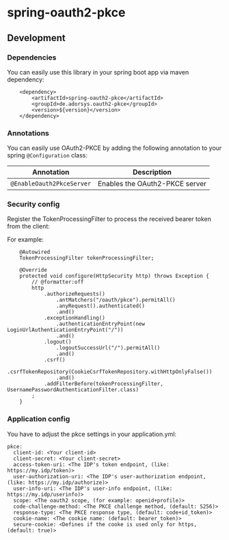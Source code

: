 # spring-oauth2-pkce

## Development

### Dependencies

You can easily use this library in your spring boot app via maven dependency:

```
    <dependency>
        <artifactId>spring-oauth2-pkce</artifactId>
        <groupId>de.adorsys.oauth2-pkce</groupId>
        <version>${version}</version>
    </dependency>
```

### Annotations

You can easily use OAuth2-PKCE by adding the following annotation to your spring `@Configuration` class:

| Annotation | Description |
|------------|-------------|
| `@EnableOauth2PkceServer` | Enables the OAuth2-PKCE server |

### Security config

Register the TokenProcessingFilter to process the received bearer token from the client:

For example:
```
    @Autowired
    TokenProcessingFilter tokenProcessingFilter;

    @Override
    protected void configure(HttpSecurity http) throws Exception {
        // @formatter:off
        http
            .authorizeRequests()
                .antMatchers("/oauth/pkce").permitAll()
                .anyRequest().authenticated()
                .and()
            .exceptionHandling()
                .authenticationEntryPoint(new LoginUrlAuthenticationEntryPoint("/"))
                .and()
            .logout()
                .logoutSuccessUrl("/").permitAll()
                .and()
            .csrf()
                .csrfTokenRepository(CookieCsrfTokenRepository.withHttpOnlyFalse())
                .and()
            .addFilterBefore(tokenProcessingFilter, UsernamePasswordAuthenticationFilter.class)
        ;
    }
```

### Application config

You have to adjust the pkce settings in your application.yml:

```
pkce:
  client-id: <Your client-id>
  client-secret: <Your client-secret>
  access-token-uri: <The IDP's token endpoint, (like: https://my.idp/token)>
  user-authorization-uri: <The IDP's user-authorization endpoint, (like: https://my.idp/authorize)>
  user-info-uri: <The IDP's user-info endpoint, (like: https://my.idp/userinfo)>
  scope: <The oauth2 scope, (for example: openid+profile)>
  code-challenge-method: <The PKCE challenge method, (default: S256)>
  response-type: <The PKCE response type, (default: code+id_token)>
  cookie-name: <The cookie name: (default: bearer_token)>
  secure-cookie: <Defines if the cooke is used only for https, (default: true)>
```
